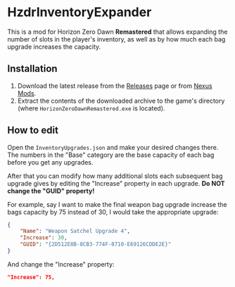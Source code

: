 # HzdrInventoryExpander

This is a mod for Horizon Zero Dawn **Remastered** that allows expanding the number of slots in the player's inventory, as well as by how much each bag upgrade increases the capacity.

## Installation
1. Download the latest release from the [Releases](https://github.com/Fexty12573/HZDRInventoryExpander/releases) page or from [Nexus Mods](https://www.nexusmods.com/horizonzerodawnremastered/mods/20/).
2. Extract the contents of the downloaded archive to the game's directory (where `HorizonZeroDawnRemastered.exe` is located).

## How to edit
Open the `InventoryUpgrades.json` and make your desired changes there.
The numbers in the "Base" category are the base capacity of each bag before you get any upgrades.

After that you can modify how many additional slots each subsequent bag upgrade gives by editing the "Increase" property in each upgrade. **Do NOT change the "GUID" property!**

For example, say I want to make the final weapon bag upgrade increase the bags capacity by 75 instead of 30, I would take the appropriate upgrade:
```json
{
    "Name": "Weapon Satchel Upgrade 4",
    "Increase": 30,
    "GUID": "{2D512E8B-8CB3-774F-8710-E69126CDDE2E}"
}
```
And change the "Increase" property:
```json
"Increase": 75,
```